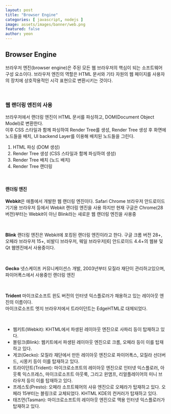 ```yaml
---
layout: post
title: "Browser Engine" 
categories: [ javascript, nodejs ]
image: assets/images/banner/web.png
featured: false
author: yeon
---
```


## Browser Engine

브라우저 엔진(browser engine)은 주된 모든 웹 브라우저의 핵심이 되는 소프트웨어 구성 요소이다. 브라우저 엔진의 역할은 HTML 문서와 기타 자원의 웹 페이지를 사용자의 장치에 상호작용적인 시각 표현으로 변환시키는 것이다. <br>

<br>

### 웹 랜더링 엔진의 사용

브라우저에서 랜더링 엔진이 HTML 문서를 파싱하고, DOM(Document Object Model)로 변환한다. <br>
이후 CSS 스타일과 함께 파싱하여  Render Tree를 생성, Render Tree 생성 후 화면에 노드들을 배치,
UI backend Layer를 이용해 배치된 노드들을 그린다. <br>

1. HTML 파싱 (DOM 생성)
2. Render Tree 생성 (CSS 스타일과 함께 파싱하여 생성)
3. Render Tree 배치 (노드 배치)
4. Render Tree 랜더링

<br>

#### 랜더링 엔진

**Webkit**은 애플에서 개발한 웹 랜더링 엔진이다. Safari Chrome 브라우저 안드로이드 기기용 브라우저 등에서 Webkit 랜더링 엔진을 사용
하지만 현재 구글은 Chrome(28버전)부터는 Webkit이 아닌 Blink라는 새로운 웹 랜더링 엔진을 사용중 <br>

<br>

**Blink** 랜더링 엔진은 Webkit에 포킹된 랜더링 엔진이라고 한다. 구글 크롬 버전 28+, 오페라 브라우저 15+, 비발디 브라우저, 웨일 브라우저[6] 안드로이드 4.4+의 웹뷰 및 Qt 웹엔진에서 사용중이다. <br>

<br>

**Gecko** 넷스케이프 커뮤니케이션스 개발, 2003년부터 모질라 재단이 관리하고있으며, 파이어폭스에서 사용중인 랜더링 엔진 <br>

<br>

**Trident** 마이크로소프트 윈도 버전의 인터넷 익스플로러가 채용하고 있는 레이아웃 엔진의 이름이다. <br>
마이크로소프트 엣지 브라우저에서 트라이던트는 EdgeHTML로 대체되었다. <br>

<br>

- 웹키트(Webkit): KHTML에서 파생된 레이아웃 엔진으로 사파리 등이 탑재하고 있다.
- 블링크(Blink): 웹키트에서 파생된 레이아웃 엔진으로 크롬, 오페라 등이 이를 탑재하고 있다.
- 게코(Gecko): 모질라 재단에서 만든 레이아웃 엔진으로 파이어폭스, 모질라 선더버드, 시몽키 등이 이를 탑재하고 있다.
- 트라이던트(Trident): 마이크로소프트의 레이아웃 엔진으로 인터넷 익스플로러, 아웃룩 익스프레스, 마이크로소프트 아웃룩, 그리고 윈앰프, 리얼플레이어의 미니 브라우저 등이 이를 탑재하고 있다.
- 프레스토(Presto): 오페라 소프트웨어의 사유 엔진으로 오페라가 탑재하고 있다. 오페라 15부터는 블링크로 교체되었다.
KHTML KDE의 컨커러가 탑재하고 있다.
- 태즈먼(Tasman): 마이크로소프트의 레이아웃 엔진으로 맥용 인터넷 익스플로러가 탑재하고 있다.

<br>

<br><br><br>